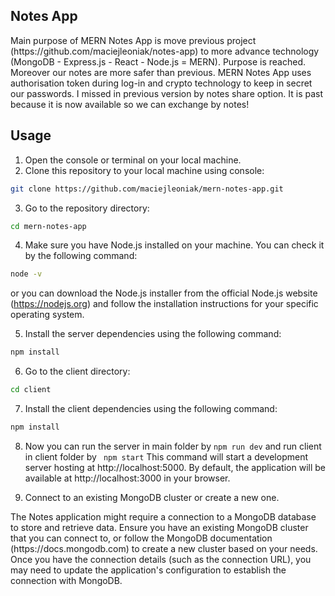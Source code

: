## Notes App 

<p>Main purpose of MERN Notes App is move previous project (https://github.com/maciejleoniak/notes-app) to more advance technology (MongoDB - Express.js - React - Node.js = MERN). Purpose is reached. Moreover our notes are more safer than previous. MERN Notes App uses authorisation token during log-in and crypto technology to keep in secret our passwords.
I missed in previous version by notes share option. It is past because it is now available so we can exchange by notes!</p>

## Usage

1. Open the console or terminal on your local machine.
2. Clone this repository to your local machine using console:
```sh
git clone https://github.com/maciejleoniak/mern-notes-app.git
```
3. Go to the repository directory:
```sh
cd mern-notes-app
```
4. Make sure you have Node.js installed on your machine. You can check it by the following command:
 ```sh 
 node -v 
 ``` 
 or you can download the Node.js installer from the official Node.js website (https://nodejs.org) and follow the installation instructions for your specific operating system.

5. Install the server dependencies using the following command:
 ```sh
npm install
```
6. Go to the client directory:
```sh
cd client
```
7. Install the client dependencies using the following command:
 ```sh
npm install
```
8. Now you can run the server in main folder by ```npm run dev``` and run client in client folder by ``` npm start```
This command will start a development server hosting at http://localhost:5000. By default, the application will be available at http://localhost:3000 in your browser.

7. Connect to an existing MongoDB cluster or create a new one.
<p>The Notes application might require a connection to a MongoDB database to store and retrieve data. Ensure you have an existing MongoDB cluster that you can connect to, or follow the MongoDB documentation (https://docs.mongodb.com) to create a new cluster based on your needs. Once you have the connection details (such as the connection URL), you may need to update the application's configuration to establish the connection with MongoDB.</p>
